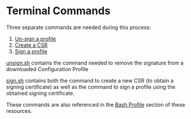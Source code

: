 # Terminal Commands

Three separate commands are needed during this process:

1. [Un-sign a profile](https://github.com/iMatthewCM/RollYourOwnConfigProfile/blob/master/Terminal%20Commands/unsign.sh)
2. [Create a CSR](https://github.com/iMatthewCM/RollYourOwnConfigProfile/blob/master/Terminal%20Commands/sign.sh)
3. [Sign a profile](https://github.com/iMatthewCM/RollYourOwnConfigProfile/blob/master/Terminal%20Commands/sign.sh)

[unsign.sh](https://github.com/iMatthewCM/RollYourOwnConfigProfile/blob/master/Terminal%20Commands/unsign.sh) contains the command needed to remove the signature from a downloaded Configuration Profile

[sign.sh](https://github.com/iMatthewCM/RollYourOwnConfigProfile/blob/master/Terminal%20Commands/sign.sh) contains both the command to create a new CSR (to obtain a signing certificate) as well as the command to sign a profile using the obtained signing certificate.

These commands are also referenced in the [Bash Profile](https://github.com/iMatthewCM/RollYourOwnConfigProfile/tree/master/Bash%20Profile) section of these resources.
